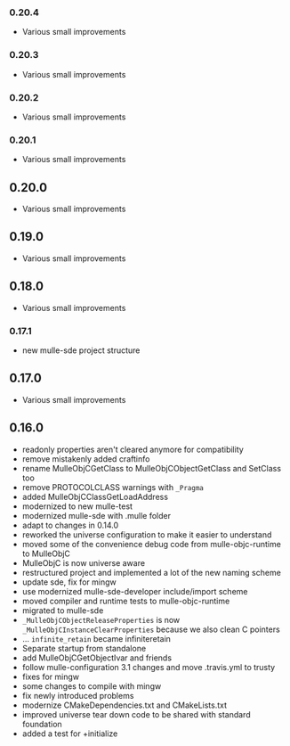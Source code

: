 ### 0.20.4

* Various small improvements

### 0.20.3

* Various small improvements

### 0.20.2

* Various small improvements

### 0.20.1

* Various small improvements

## 0.20.0

* Various small improvements


## 0.19.0

* Various small improvements


## 0.18.0

* Various small improvements


### 0.17.1

* new mulle-sde project structure

## 0.17.0

* Various small improvements


## 0.16.0

* readonly properties aren't cleared anymore for compatibility
* remove mistakenly added craftinfo
* rename MulleObjCGetClass to MulleObjCObjectGetClass and SetClass too
* remove PROTOCOLCLASS warnings with `_Pragma`
* added MulleObjCClassGetLoadAddress
* modernized to new mulle-test
* modernized mulle-sde with .mulle folder
* adapt to changes in 0.14.0
* reworked the universe configuration to make it easier to understand
* moved some of the convenience debug code from mulle-objc-runtime to MulleObjC
* MulleObjC is now universe aware
* restructured project and implemented a lot of the new naming scheme
* update sde, fix for mingw
* use modernized mulle-sde-developer include/import scheme
* moved compiler and runtime tests to mulle-objc-runtime
* migrated to mulle-sde
* `_MulleObjCObjectReleaseProperties` is now `_MulleObjCInstanceClearProperties` because we also clean C pointers
* ... `infinite_retain` became infiniteretain
* Separate startup from standalone
* add MulleObjCGetObjectIvar and friends
* follow mulle-configuration 3.1 changes and move .travis.yml to trusty
* fixes for mingw
* some changes to compile with mingw
* fix newly introduced problems
* modernize CMakeDependencies.txt and CMakeLists.txt
* improved universe tear down code to be shared with standard foundation
* added a test for +initialize
